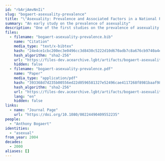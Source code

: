```yaml
---
id: "rbArjAmvNnIi"
slug: "bogaert-asexuality-prevalence"
title: "\"Asexuality: Prevalence and Associated Factors in a National Probability Sample\""
summary: "An early study on the prevalence of asexuality"
description: "One of the first studies on the prevalence of asexuality which defines asexuality in terms of sexual attraction and does not pathologize asexuals"
files:
  - filename: "bogaert-asexuality-prevalence.bib"
    name: "Citation"
    media_type: "text/x-bibtex"
    hash: "24e4ce1cbc200ec3e0496cc3d8430c5222d10d670adb7c8a676cb9740a4e1093"
    hash_algorithm: "sha2-256"
    url: "https://files-dev.acearchive.lgbt/artifacts/bogaert-asexuality-prevalence/bogaert-asexuality-prevalence.bib"
    hidden: false
  - filename: "bogaert-asexuality-prevalence.pdf"
    name: "Paper"
    media_type: "application/pdf"
    hash: "393368d7d235b00556ed22d0596581327e52496cae4117268f8981baaf98fcde"
    hash_algorithm: "sha2-256"
    url: "https://files-dev.acearchive.lgbt/artifacts/bogaert-asexuality-prevalence/bogaert-asexuality-prevalence.pdf"
    lang: "en"
    hidden: false
links:
  - name: "Journal Page"
    url: "https://doi.org/10.1080/00224490409552235"
people:
  - "Anthony Bogaert"
identities:
  - "asexual"
from_year: 2004
decades:
  - 2000
aliases: []
---
```

